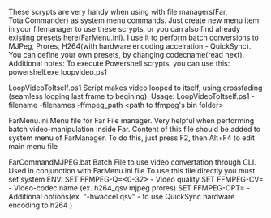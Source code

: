 These scrypts are very handy when using with file managers(Far, TotalCommander) as system menu commands. Just create new menu item in your filemanager to use these scrypts, or you can also find already existing presets here(FarMenu.ini). 
I use it to perform batch conversions to MJPeg, Prores, H264(with hardware encoding accelration - QuickSync). You can define your own presets, by changing codecname(read next).
Additional notes:
To execute Powershell scrypts, you can use this: 
    powershell.exe loopvideo.ps1 <arguments>
    

LoopVideoToItself.ps1
Script makes video looped to itself, using crossfading (seamless looping last frame to begining). 
Usage:
LoopVideoToItself.ps1 -filename <filename> -filenames <file-list> -ffmpeg_path <path to ffmpeg's bin folder>

FarMenu.ini 
Menu file for Far File manager. Very helpful when performing batch video-manipulation inside Far. 
Content of this file should be added to system menu of FarManager. To do this, just press F2, then Alt+F4 to edit main menu file

FarCommandMJPEG.bat
Batch File to use video convertation through CLI. Used in conjunction with FarMenu.ini file
To use this file directly you must set system ENV:
SET FFMPEG-Q=<0-32>     - Video quality 
SET FFMPEG-CV=          - Video-codec name (ex. h264_qsv mjpeg prores)
SET FFMPEG-OPT=         - Additional options(ex. "-hwaccel qsv" - to use QuickSync hardware encoding to h264 )